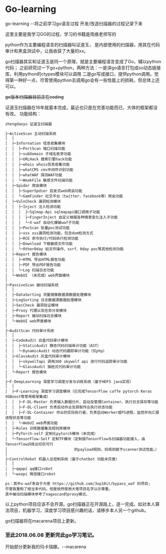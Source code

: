 # Go-learning
go-learning --将之前学习go语言过程 开发/改造扫描器的过程记录下来

这里主要是我学习GO的过程，学习的书籍是雨痕老师写的

python作为主要编程语言的扫描器叫证道玉，
是内部使用的扫描器，用其在代码审计和黑盒测试中，让我收获了大量的xx。

go扫描器其实和证道玉是同一个原理，就是主要编程语言变成了Go，辅以python代码；
之前研究过一下go+python，两种方法：一是讲go语言打包成so动态链接库，利用python的ctypes模块可以调用
二是go写成接口，提供python调用。觉得第一种好一点，尽管使用python去调用go会有一些性能上的损耗，但总体上还可以。

<del>go版本扫描器目前正在coding</del>

证道玉扫描器在16年就基本完成，最近也只是在完善功能而已，大体的框架都没有改。
功能结构：
```
zhengdaoyu 证道玉扫描器

├─ActiveScan 主动扫描系统
│  │
│  ├─Infornation 信息收集模块
│  │  ├─PortScan 端口扫描功能
│  │  ├─subDomain 子域名枚举功能
│  │  ├─URLHack 搜索引擎hack功能
│  │  ├─whois whois信息收集功能
│  │  ├─whatCMS cms中间件识别功能
│  │  ├─whatWAF 探测WAF功能
│  │  └─WeakFile 敏感文件扫描功能
│  ├─Spider 爬虫模块
│  │  ├─SuperSpdier 启发式web爬虫功能
│  │  └─GamFinder 社交平台（twitter，facebook等）爬虫功能
│  ├─VulnCheck 漏洞检测模块
│  │  ├─Inject 注入检测功能
│  │  │  ├─Sqlmap-Api sqlmapapi接口调用子功能
│  │  │  ├─FingerInject 自定义根据各种情景变化注入子功能
│  │  │  └─X-waf 自动化爆破waf子功能
│  │  ├─PocScan 批量poc测试功能
│  │  ├─xss xss漏洞检测功能，包含dom检测方式
│  │  ├─RCE 命令执行/代码执行检测功能
│  │  ├─Download 下载敏感文件功能
│  │  └─Other0day 如文件操作、ssrf、0day poc等其他检测功能
│  ├─Report 报告模块
│  │  ├─HTML 导出HTML报告功能
│  │  ├─PDF 导出PDF报告功能
│  │  └─Log 扫描日志功能
│  └─WebUI （未完成）web界面模块
│
├─PassiveScan 被动扫描系统
│  │
│  ├─DataSorting 流量镜像数据源数据处理模块
│  ├─LogSorting 日志数据源数据处理模块
│  ├─SecCheck 漏洞验证模块
│  ├─Proxy 代理以及任务分发模块
│  ├─Report 被动扫描日志模块
│  └─WebUI web界面模块
│
├─AuditScan 代码审计系统
│  │
│  ├─CodeAudit 白盒代码审计模块
│  │  ├─StaticAudit 静态代码扫描审计功能（AST）
│  │  └─DynamicAudit 动态代码跟踪审计功能（仅php）
│  ├─GlassAudit 灰盒代码审计模块
│  │  ├─skywolfapi 调用360 skywolf api 进行代码追踪审计功能
│  │  └─GlassAudit 插桩式代码审计功能
│  └─Report 报告模块
│
├─F-DeepLearning 深度学习调度分发与训练系统（基于HDFS java实现）
│  │
│  ├─F-Learning 深度学习调度模块（已完成TensorFlow caffe pytorch Keras XGBoost等常用框架集成）
│  │  ├─F-DL-Master 负责输入数据分片、启动及管理Container、执行日志保存等功能
│  │  ├─F-DL-Client 负责启动作业及获取作业执行状态功能
│  │  ├─F-DL-Container 作业的实际执行者，负责启动Worker或PS进程，监控并向汇报进程状态等功能
│  │  └─WebUI web界面功能
│  ├─Rules 训练数据集及规则库模块
│  ├─PyTorch-self 定制化pytorch模块（未完成）
│  └─TensorFlow-Self 定制TF模块（定制版TensorFlow与扫描器功能接入，由TensorFlow训练出切实可行
│                              的payload规则，将规则赋予scanner测试性能。）
│
├─ControlRobot 机器人总控制系统（基于chatbot 功能未完善）
│  │
│  ├─qqapi qq接口robot
│  └─wxapi 微信接口robot

ps：其中x-waf来自于大佬 https://github.com/3xp10it/bypass_waf 的项目;
尽管我重构了相当多代码，但是依然使用大佬项目名字以示尊重。
其中被动扫描模块参考了nagascan的proxy模式。
```

以上python项目应该不会开源。go扫描器正在开源路上，逐一完成。如对本人算法项目，机器学习，深度学习项目感兴趣的话，请移步本人另一个github。

go扫描器将在macarena项目上更新。

### 至此2018.06.08 更新完此go学习笔记。
开始部分更新我的玛卡瑞娜。--macarena
